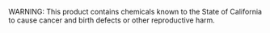 WARNING:  This product contains chemicals known to the State of California to cause cancer and birth defects or other reproductive harm.